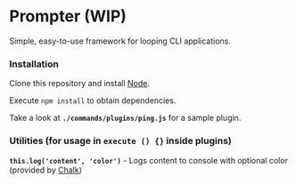 # Prompter (WIP)

Simple, easy-to-use framework for looping CLI applications.

### Installation

Clone this repository and install [Node](https://nodejs.org/en/).

Execute `npm install` to obtain dependencies.

Take a look at **`./commands/plugins/ping.js`** for a sample plugin.

### Utilities (for usage in `execute () {}` inside plugins)

**`this.log('content', 'color')`** - Logs content to console with optional color (provided by [Chalk](https://www.npmjs.com/package/chalk))
